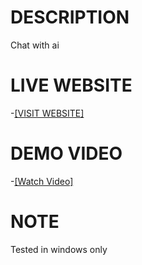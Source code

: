 # DESCRIPTION

Chat with ai  

# LIVE WEBSITE
-[[VISIT WEBSITE]](https://ai-friend-716aa.web.app)


# DEMO VIDEO


 -[[Watch Video]](https://www.veed.io/view/3bb43f81-e66e-45dd-8ba5-200850cca950)

# NOTE

Tested in windows only
